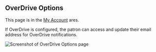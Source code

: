 ## OverDrive Options

This page is in the [My Account](/MyAccount) ares.

If OverDrive is configured, the patron can access and update their email address for OverDrive notifications.

![Screenshot of OverDrive Options page](/manual/images/Overdrive_Options_SS.png)
